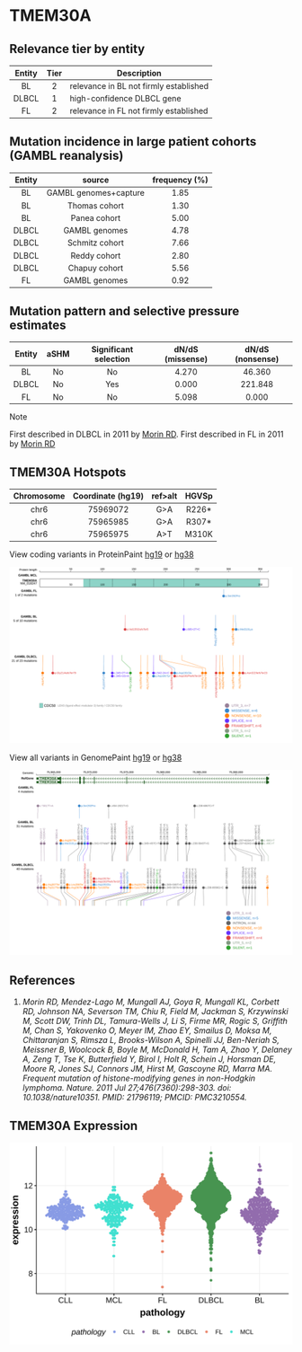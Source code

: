 # TMEM30A

## Relevance tier by entity

|Entity|Tier|Description                           |
|:------:|:----:|--------------------------------------|
|BL    |2   |relevance in BL not firmly established|
|DLBCL |1   |high-confidence DLBCL gene            |
|FL    |2   |relevance in FL not firmly established|

## Mutation incidence in large patient cohorts (GAMBL reanalysis)

|Entity|source               |frequency (%)|
|:------:|:---------------------:|:-------------:|
|BL    |GAMBL genomes+capture|1.85         |
|BL    |Thomas cohort        |1.30         |
|BL    |Panea cohort         |5.00         |
|DLBCL |GAMBL genomes        |4.78         |
|DLBCL |Schmitz cohort       |7.66         |
|DLBCL |Reddy cohort         |2.80         |
|DLBCL |Chapuy cohort        |5.56         |
|FL    |GAMBL genomes        |0.92         |

## Mutation pattern and selective pressure estimates

|Entity|aSHM|Significant selection|dN/dS (missense)|dN/dS (nonsense)|
|:------:|:----:|:---------------------:|:----------------:|:----------------:|
|BL    |No  |No                   |4.270           | 46.360         |
|DLBCL |No  |Yes                  |0.000           |221.848         |
|FL    |No  |No                   |5.098           |  0.000         |


> [!NOTE]
> First described in DLBCL in 2011 by [Morin RD](https://pubmed.ncbi.nlm.nih.gov/21796119). First described in FL in 2011 by [Morin RD](https://pubmed.ncbi.nlm.nih.gov/21796119)

 ## TMEM30A Hotspots

| Chromosome |Coordinate (hg19) | ref>alt | HGVSp | 
 | :---:| :---: | :--: | :---: |
| chr6 | 75969072 | G>A | R226* |
| chr6 | 75965985 | G>A | R307* |
| chr6 | 75965975 | A>T | M310K |

View coding variants in ProteinPaint [hg19](https://morinlab.github.io/LLMPP/GAMBL/TMEM30A_protein.html)  or [hg38](https://morinlab.github.io/LLMPP/GAMBL/TMEM30A_protein_hg38.html)

![image](images/proteinpaint/TMEM30A_NM_018247.svg)

View all variants in GenomePaint [hg19](https://morinlab.github.io/LLMPP/GAMBL/TMEM30A.html)  or [hg38](https://morinlab.github.io/LLMPP/GAMBL/TMEM30A_hg38.html)

![image](images/proteinpaint/TMEM30A.svg)

## References
1. *Morin RD, Mendez-Lago M, Mungall AJ, Goya R, Mungall KL, Corbett RD, Johnson NA, Severson TM, Chiu R, Field M, Jackman S, Krzywinski M, Scott DW, Trinh DL, Tamura-Wells J, Li S, Firme MR, Rogic S, Griffith M, Chan S, Yakovenko O, Meyer IM, Zhao EY, Smailus D, Moksa M, Chittaranjan S, Rimsza L, Brooks-Wilson A, Spinelli JJ, Ben-Neriah S, Meissner B, Woolcock B, Boyle M, McDonald H, Tam A, Zhao Y, Delaney A, Zeng T, Tse K, Butterfield Y, Birol I, Holt R, Schein J, Horsman DE, Moore R, Jones SJ, Connors JM, Hirst M, Gascoyne RD, Marra MA. Frequent mutation of histone-modifying genes in non-Hodgkin lymphoma. Nature. 2011 Jul 27;476(7360):298-303. doi: 10.1038/nature10351. PMID: 21796119; PMCID: PMC3210554.*
## TMEM30A Expression
![image](images/gene_expression/TMEM30A_by_pathology.svg)
<!-- ORIGIN: morinFrequentMutationHistonemodifying2011 -->
